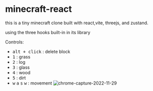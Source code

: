 # minecraft-react
this is a tiny minecraft clone built with react,vite, threejs, and zustand.

using the three hooks built-in in its library

Controls:

* <kbd>alt + click</kbd> : delete block
* <kbd>1</kbd> : grass
* <kbd>2</kbd> : log
* <kbd>3</kbd> : glass
* <kbd>4</kbd> : wood
* <kbd>5</kbd> : dirt
* <kbd>w</kbd>
<kbd>a</kbd> <kbd>s</kbd> <kbd>w</kbd> : movement
![chrome-capture-2022-11-29](https://user-images.githubusercontent.com/66704744/209981403-61699616-7567-48d8-bcbb-512200e1e6ff.png)
